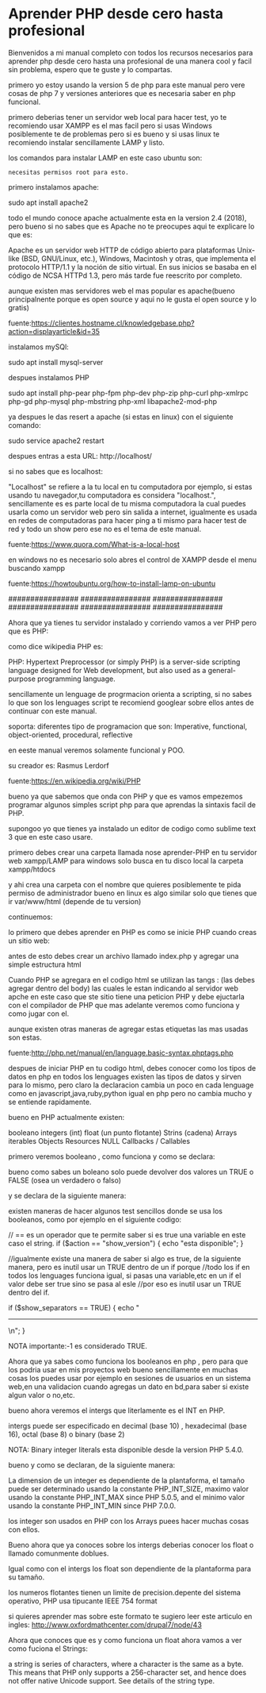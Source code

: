 # Aprender PHP desde cero hasta profesional
Bienvenidos a mi manual completo con todos los recursos necesarios para aprender php desde cero hasta una profesional de una manera cool y facil sin problema, espero que te guste y lo compartas.


 primero yo estoy usando la version 5 de php para este manual pero vere cosas de php 7 y versiones anteriores que es necesaria saber en php funcional.
 
  primero deberias tener un servidor web local para hacer test, yo te recomiendo usar XAMPP es el mas facil pero si usas Windows posiblemente te de problemas pero si es bueno y si usas linux te recomiendo instalar sencillamente LAMP y listo.
  
  
   los comandos para instalar LAMP en este caso ubuntu son:
    
    necesitas permisos root para esto.

   primero instalamos apache:
   
   sudo apt install apache2
   
todo el mundo conoce apache actualmente esta en la version 2.4 (2018), pero bueno si no sabes que es Apache no te preocupes aqui te         explicare lo que es:

Apache es un servidor web HTTP de código abierto para plataformas Unix-like (BSD, GNU/Linux, etc.), Windows, Macintosh y otras, que implementa el protocolo HTTP/1.1 y la noción de sitio virtual. En sus inicios se basaba en el código de NCSA HTTPd 1.3, pero más tarde fue reescrito por completo.

aunque existen mas servidores web el mas popular es apache(bueno principalnente porque es open source y aqui no le gusta el open source y lo gratis)


fuente:https://clientes.hostname.cl/knowledgebase.php?action=displayarticle&id=35


instalamos mySQl:

sudo apt install mysql-server


despues instalamos PHP

sudo apt install php-pear php-fpm php-dev php-zip php-curl php-xmlrpc php-gd php-mysql php-mbstring php-xml libapache2-mod-php


 ya despues le das resert a apache (si estas en linux) con el siguiente comando:
 
 sudo service apache2 restart
 
 
 despues entras a esta URL: http://localhost/
 
  si no sabes que es localhost:
  
  "Localhost" se refiere  a la tu local en tu computadora  por ejemplo, si estas usando tu navegador,tu computadora es considera  "localhost.", sencillamente es es parte local de tu misma computadora la cual puedes usarla como un servidor web pero sin salida a internet, igualmente es usada en redes de computadoras para hacer ping a ti mismo para hacer test de red y todo un show pero ese no es el tema de este manual.
  
  fuente:https://www.quora.com/What-is-a-local-host


 en windows no es necesario solo abres el control de XAMPP desde el menu buscando xampp
 
 
 fuente:https://howtoubuntu.org/how-to-install-lamp-on-ubuntu
   
   
   
 ################ ################ ################ ################ ################ ################

Ahora que ya tienes tu servidor instalado y corriendo vamos a ver PHP pero que es PHP:


como dice wikipedia PHP  es:

PHP: Hypertext Preprocessor (or simply PHP) is a server-side scripting language designed for Web development, but also used as a general-purpose programming language. 

sencillamente un lenguage de progrmacion orienta a scripting, si no sabes lo que son los lenguages script te recomiend googlear sobre ellos antes de continuar con este manual.


soporta: diferentes tipo de programacion que son:	Imperative, functional, object-oriented, procedural, reflective


en eeste manual veremos solamente funcional y POO.

su creador es: Rasmus Lerdorf

fuente:https://en.wikipedia.org/wiki/PHP

bueno ya que sabemos que onda con PHP y que es vamos empezemos  programar algunos simples script php para que aprendas la sintaxis 
facil de PHP.


 supongoo yo que tienes ya instalado un editor de codigo como sublime text 3 que en este caso usare.
 
 primero debes crear una carpeta llamada nose aprender-PHP en tu servidor web xampp/LAMP para windows solo busca en tu disco local la carpeta xampp/htdocs
 
 y ahi crea una carpeta con el nombre que quieres posiblemente te pida permiso de administrador bueno en linux es algo similar solo que tienes que ir  var/www/html (depende de tu version)
 
 continuemos:
 
  lo primero que debes aprender en PHP es como se inicie PHP cuando creas un sitio web:
  
  antes de esto debes crear un archivo llamado index.php y agregar una simple estructura html
  
  Cuando PHP se agregara en el codigo html se utilizan las tangs :   <?php y  ?>  (las debes agregar dentro del body)   las cuales le estan indicando al servidor web apche en este caso que ste sitio tiene una peticion PHP y  debe ejuctarla con el compilador de PHP que mas adelante veremos como funciona y como jugar con el.
  
  aunque existen otras maneras de agregar estas etiquetas las mas usadas son estas.
  
  fuente:http://php.net/manual/en/language.basic-syntax.phptags.php
  
  
  despues de iniciar PHP en tu codigo html, debes conocer como los tipos de datos  en php en todos los lenguages existen las tipos de datos y sirven para lo mismo, pero claro la declaracion cambia un poco en cada lenguage como en javascript,java,ruby,python igual en       php pero no cambia mucho y se entiende rapidamente.
  
  bueno en PHP actualmente existen:
  
  booleano
  integers (int)
  float (un punto flotante)
  Strins (cadena)
  Arrays
  iterables
  Objects
  Resources
  NULL
  Callbacks / Callables
  
  
   primero veremos booleano , como funciona y  como se declara:
   
   bueno como sabes un boleano solo puede devolver dos valores un TRUE o FALSE (osea un verdadero o falso)
   
   y se declara de la siguiente manera:
   

<?php
$humano = True; // asignamos el valor True a la variable humano
?>
  
  existen maneras de hacer algunos test sencillos donde se usa los booleanos, como por ejemplo en el siguiente codigo:
  
  // == es un operador que te permite saber si es true una variable en este caso el string.
if ($action == "show_version") {
    echo "esta disponible";
}

//igualmente existe una manera de saber si algo es true, de la siguiente manera, pero es inutil usar un TRUE dentro de un if porque //todo los if en todos los lenguages funciona igual, si pasas una variable,etc en un if el valor debe ser true sino se pasa al esle
//por eso es inutil usar un TRUE dentro del if.

if ($show_separators == TRUE) {
    echo "<hr>\n";
}
  
  NOTA importante:-1 es considerado TRUE.
  
  Ahora que ya sabes como funciona los booleanos en php , pero para que los podria usar en mis proyectos web bueno sencillamente en   muchas cosas los puedes usar por ejemplo en sesiones de usuarios en un sistema web,en una validacion cuando  agregas un dato en bd,para saber si existe algun valor o no,etc.

bueno ahora veremos el intergs que literlamente es el INT en PHP.


intergs puede ser especificado en decimal (base 10) , hexadecimal (base 16), octal (base 8) o binary (base 2)



 NOTA: Binary integer literals esta disponible desde la version  PHP 5.4.0.
 
   bueno y como se declaran, de la siguiente manera:
   
   
<?php
$a = 1234; //numero  decimal 
$a = -123; // un numero negativo
$a = 0123; // numero octal  (equivalente  a 83 decimal)
$a = 0x1A; //numero  hexadecimal  (equivalente a 26 decimal)
$a = 0b11111111; //  numero binary  (equivalente a 255 decimal)
?>

 La dimension de un  integer es dependiente de la plantaforma, el tamaño puede ser determinado usando la constante PHP_INT_SIZE, maximo valor usando la constante  PHP_INT_MAX since PHP 5.0.5, and el minimo valor usando la constante PHP_INT_MIN since PHP 7.0.0. 
 
 los integer son usados en PHP con los Arrays puees hacer muchas cosas con ellos.
 
 
 
 Bueno ahora que ya conoces sobre los intergs deberias conocer los float o llamado comunmente doblues.
 
<?php
$a = 1.234; 
$b = 1.2e3; 
$c = 7E-10;
?>

Igual como con el intergs los float son dependiente de la plantaforma para su tamaño.


los numeros flotantes tienen un limite de precision.depente del sistema operativo, PHP usa tipucante  IEEE 754 format

si quieres aprender mas sobre este formato te sugiero leer este articulo en ingles: http://www.oxfordmathcenter.com/drupal7/node/43


Ahora que  conoces que es y como funciona un float ahora vamos a ver como fuciona el Strings:

 a string is series of characters, where a character is the same as a byte. This means that PHP only supports a 256-character set, and hence does not offer native Unicode support. See details of the string type. 

 
 




